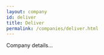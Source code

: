 ```yaml
---
layout: company
id: deliver
title: Deliver
permalink: /companies/deliver.html
---
```


Company details...